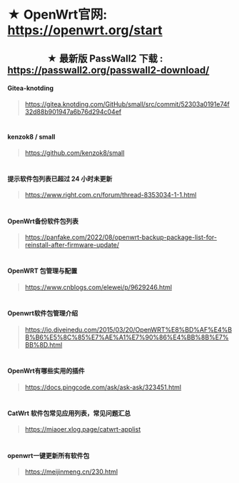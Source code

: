 # ★ OpenWrt官网:  https://openwrt.org/start

## &emsp;&emsp;&emsp;&emsp; ★ 最新版 PassWall2 下载 : https://passwall2.org/passwall2-download/

#### Gitea-knotding
   > https://gitea.knotding.com/GitHub/small/src/commit/52303a0191e74f32d88b901947a6b76d294c04ef
# 
#### kenzok8 / small
   > https://github.com/kenzok8/small
# 
#### 提示软件包列表已超过 24 小时未更新
   > https://www.right.com.cn/forum/thread-8353034-1-1.html
# 
#### OpenWrt备份软件包列表
   > https://panfake.com/2022/08/openwrt-backup-package-list-for-reinstall-after-firmware-update/
# 
#### OpenWRT 包管理与配置
   > https://www.cnblogs.com/elewei/p/9629246.html
# 
#### Openwrt软件包管理介绍
   > https://io.diveinedu.com/2015/03/20/OpenWRT%E8%BD%AF%E4%BB%B6%E5%8C%85%E7%AE%A1%E7%90%86%E4%BB%8B%E7%BB%8D.html
# 
#### OpenWrt有哪些实用的插件
   > https://docs.pingcode.com/ask/ask-ask/323451.html
# 
#### CatWrt 软件包常见应用列表，常见问题汇总
   > https://miaoer.xlog.page/catwrt-applist
# 
#### openwrt一键更新所有软件包
   > https://meijinmeng.cn/230.html
